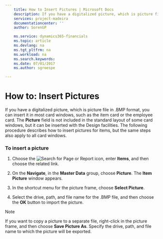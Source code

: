 ```yaml
---
    title: How to Insert Pictures | Microsoft Docs
    description: If you have a digitalized picture, which is picture file in .BMP format, you can insert it in most card windows, such as the item card or the employee card. The **Picture** field is not included in the standard layout of some card windows, but it can be inserted with the Design facilities. The following procedure describes how to insert pictures for items, but the same steps also apply to all card windows.
    services: project-madeira
    documentationcenter: ''
    author: SorenGP

    ms.service: dynamics365-financials
    ms.topic: article
    ms.devlang: na
    ms.tgt_pltfrm: na
    ms.workload: na
    ms.search.keywords:
    ms.date: 07/01/2017
    ms.author: sgroespe

---
```

# How to: Insert Pictures
If you have a digitalized picture, which is picture file in .BMP format, you can insert it in most card windows, such as the item card or the employee card. The **Picture** field is not included in the standard layout of some card windows, but it can be inserted with the Design facilities. The following procedure describes how to insert pictures for items, but the same steps also apply to all card windows.  
  
### To insert a picture  
  
1.  Choose the ![Search for Page or Report](media/ui-search/search_small.png "Search for Page or Report icon") icon, enter **Items**, and then choose the related link.  
  
2.  On the **Navigate**, in the **Master Data** group, choose **Picture**. The **Item Picture** window appears.  
  
3.  In the shortcut menu for the picture frame, choose **Select Picture**.  
  
4.  Select the drive, path, and file name for the .BMP file, and then choose the **OK** button to import the picture.  
  
> [!NOTE]  
>  If you want to copy a picture to a separate file, right-click in the picture frame, and then choose **Save Picture As**. Specify the drive, path, and file name to which the picture will be exported.